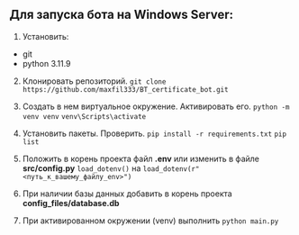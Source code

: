 ## Для запуска бота на Windows Server:
1) Установить:
- git
- python 3.11.9 

2) Клонировать репозиторий.
```git clone https://github.com/maxfil333/BT_certificate_bot.git ```

3) Создать в нем виртуальное окружение. Активировать его.
	```python -m venv venv```
	```venv\Scripts\activate```

4) Установить пакеты. Проверить.
	```pip install -r requirements.txt```
	```pip list```
	
5) Положить в корень проекта файл **.env**
   или изменить в файле **src/config.py**
   ```load_dotenv()``` на ```load_dotenv(r"<путь_к_вашему_файлу_env>")```

6) При наличии базы данных добавить в корень проекта
**config_files/database.db**

7) При активированном окружении (venv) выполнить
	```python main.py```